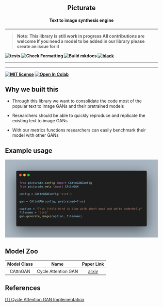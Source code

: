 <p align="center">
	<h2 align="center"> Picturate </h2>
	<h4 align="center"> Text to image synthesis engine  <h4>
</p>



* * * * *
>**Note: This library is still work in progress**
    All contributions are welcome
    If you need a model to be added in our library please create an issue for it


![tests](https://github.com/picturate/picturate/workflows/tests/badge.svg)
![Check Formatting](https://github.com/picturate/picturate/workflows/Check%20Formatting/badge.svg)
![Build mkdocs](https://github.com/picturate/picturate/workflows/Build%20mkdocs/badge.svg)
[![black](https://img.shields.io/badge/code%20style-black-000000.svg)](https://github.com/psf/black)

* * * * *

<hr>

[![MIT license](https://img.shields.io/badge/License-MIT-blue.svg)](https://lbesson.mit-license.org/)
[![Open In Colab](https://colab.research.google.com/assets/colab-badge.svg)](https://colab.research.google.com/drive/1JrnOKR6_lFt4m_PC21NTZ4Xak9Ma7F52?usp=sharing)

## Why we built this

* Through this library we want to consolidate the code most of the popular text to image GANs and their pretrained models

* Researchers should be able to quickly reproduce and replicate the existing text to image GANs

* With our metrics functions researchers can easily benchmark their model with other GANs

## Example usage

<img src="images/example.png" alt="Example code">

## Model Zoo


| Model Class | Name | Paper Link |
|:-----------:|:---------------------------------------------:|:-------------:|
| CAttnGAN | Cycle Attention GAN | [arxiv](https://arxiv.org/abs/2003.12137) |


## References

[[1] Cycle Attention GAN Implementation](https://github.com/suetAndTie/cycle-image-gan)